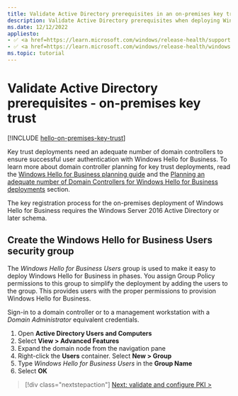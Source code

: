 ```yaml
---
title: Validate Active Directory prerequisites in an on-premises key trust
description: Validate Active Directory prerequisites when deploying Windows Hello for Business in a key trust model.
ms.date: 12/12/2022
appliesto: 
- ✅ <a href=https://learn.microsoft.com/windows/release-health/supported-versions-windows-client target=_blank>Windows 10 and later</a>
- ✅ <a href=https://learn.microsoft.com/windows/release-health/windows-server-release-info target=_blank>Windows Server 2016 and later</a>
ms.topic: tutorial
---
```

# Validate Active Directory prerequisites - on-premises key trust

[!INCLUDE [hello-on-premises-key-trust](./includes/hello-on-premises-key-trust.md)]

Key trust deployments need an adequate number of domain controllers to ensure successful user authentication with Windows Hello for Business. To learn more about domain controller planning for key trust deployments, read the [Windows Hello for Business planning guide](hello-planning-guide.md) and the [Planning an adequate number of Domain Controllers for Windows Hello for Business deployments](hello-adequate-domain-controllers.md) section.

The key registration process for the on-premises deployment of Windows Hello for Business requires the Windows Server 2016 Active Directory or later schema.

## Create the Windows Hello for Business Users security group

The *Windows Hello for Business Users* group is used to make it easy to deploy Windows Hello for Business in phases. You assign Group Policy permissions to this group to simplify the deployment by adding the users to the group. This provides users with the proper permissions to provision Windows Hello for Business.

Sign-in to a domain controller or to a management workstation with a *Domain Administrator* equivalent credentials.

1. Open **Active Directory Users and Computers**
1. Select **View > Advanced Features**
1. Expand the domain node from the navigation pane
1. Right-click the **Users** container. Select **New > Group**
1. Type *Windows Hello for Business Users* in the **Group Name**
1. Select **OK**

> [!div class="nextstepaction"]
> [Next: validate and configure PKI >](hello-key-trust-validate-pki.md)